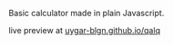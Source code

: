 Basic calculator made in plain Javascript.

live preview at [uygar-blgn.github.io/qalq](uygar-blgn.github.io/qalq)
